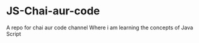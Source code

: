 # JS-Chai-aur-code
A repo for chai aur code channel 
Where i am learning the concepts of Java Script
